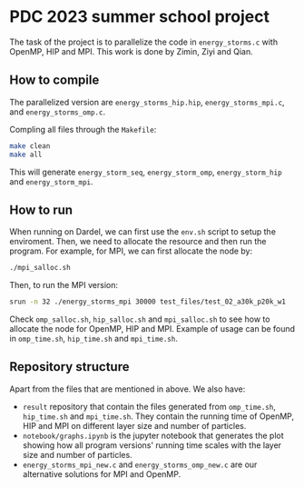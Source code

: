# PDC 2023 summer school project
The task of the project is to parallelize the code in `energy_storms.c` with OpenMP, HIP and MPI. This work is done by Zimin, Ziyi and Qian.

## How to compile

The parallelized version are `energy_storms_hip.hip`, `energy_storms_mpi.c`, and `energy_storms_omp.c`.

Compling all files through the `Makefile`:

```bash
make clean
make all
```

This will generate `energy_storm_seq`, `energy_storm_omp`, `energy_storm_hip` and `energy_storm_mpi`.

## How to run

When running on Dardel, we can first use the `env.sh` script to setup the enviroment. Then, we need to allocate the resource and then run the program. For example, for MPI, we can first allocate the node by:

```bash
./mpi_salloc.sh
```

Then, to run the MPI version:

```bash
srun -n 32 ./energy_storms_mpi 30000 test_files/test_02_a30k_p20k_w1
```

Check `omp_salloc.sh`, `hip_salloc.sh` and `mpi_salloc.sh` to see how to allocate the node for OpenMP, HIP and MPI. Example of usage can be found in `omp_time.sh`, `hip_time.sh` and `mpi_time.sh`.

## Repository structure

Apart from the files that are mentioned in above. We also have:

* `result` repository that contain the files generated from `omp_time.sh`, `hip_time.sh` and `mpi_time.sh`. They contain the running time of OpenMP, HIP and MPI on different layer size and number of particles.
* `notebook/graphs.ipynb` is the jupyter notebook that generates the plot showing how all program versions' running time scales with the layer size and number of particles.
* `energy_storms_mpi_new.c` and `energy_storms_omp_new.c` are our alternative solutions for MPI and OpenMP.
